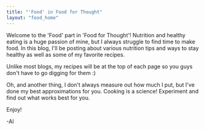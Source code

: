 ```yaml
---
title: "'Food' in Food for Thought"
layout: "food_home"
---
```


Welcome to the 'Food' part in 'Food for Thought'! Nutrition and healthy eating is a huge passion of mine, but I always struggle to find time to make food. In this blog, I'll be posting about various nutrition tips and ways to stay healthy as well as some of my favorite recipes.

Unlike most blogs, my recipes will be at the <span class="standOut">top of each page</span> so you guys don't have to go digging for them :) 

Oh, and another thing, I don't always measure out how much I put, but I've done my best approximations for you. Cooking is a science! Experiment and find out what works best for you.

Enjoy!

-Al